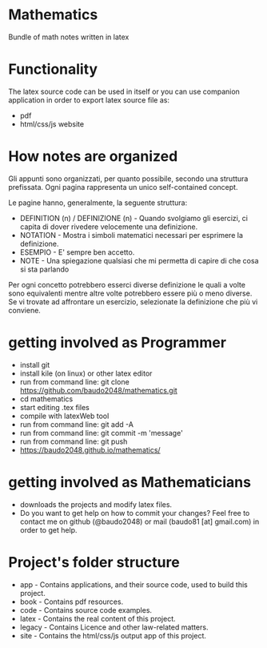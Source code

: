 # Mathematics
Bundle of math notes written in latex

# Functionality
The latex source code can be used in itself or you can use companion application in order to export latex source file as: 
 - pdf
 - html/css/js website

# How notes are organized
Gli appunti sono organizzati, per quanto possibile, secondo una struttura prefissata.
Ogni pagina rappresenta un unico self-contained concept.  

Le pagine hanno, generalmente, la seguente struttura:   
 - DEFINITION (n) / DEFINIZIONE (n) - 
Quando svolgiamo gli esercizi, ci capita di dover rivedere velocemente una definizione.  
 - NOTATION - Mostra i simboli matematici necessari per esprimere la definizione.  
 - ESEMPIO - E' sempre ben accetto.  
 - NOTE - Una spiegazione qualsiasi che mi permetta di capire di che cosa si sta parlando  
 
  
Per ogni concetto potrebbero esserci diverse definizione le quali a volte sono equivalenti
mentre altre volte potrebbero essere più o meno diverse. Se vi trovate ad affrontare un esercizio,
selezionate la definizione che più vi conviene.  

# getting involved as Programmer
 - install git
 - install kile (on linux) or other latex editor
 - run from command line: git clone https://github.com/baudo2048/mathematics.git   
 - cd mathematics  
 - start editing .tex files  
 - compile with latexWeb tool
 - run from command line: git add -A
 - run from command line: git commit -m 'message'
 - run from command line: git push
 - https://baudo2048.github.io/mathematics/ 

 # getting involved as Mathematicians
 - downloads the projects and modify latex files.
 - Do you want to get help on how to commit your changes? Feel free to contact me on github (@baudo2048) or mail (baudo81 [at] gmail.com) in order to get help.
 
# Project's folder structure  
 - app - Contains applications, and their source code, used to build this project.
 - book - Contains pdf resources.
 - code - Contains source code examples.
 - latex - Contains the real content of this project.
 - legacy - Contains Licence and other law-related matters.
 - site - Contains the html/css/js output app of this project.
